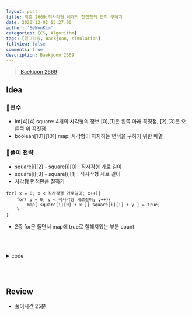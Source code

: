 ```yaml
---
layout: post
title: 백준 2669:직사각형 네개의 합집합의 면적 구하기
date: 2020-12-02 13:27:00
author: 'SeWonKim'
categories: [CS, Algorithm]
tags: [알고리즘, Baekjoon, simulation]
fullview: false
comments: true
description: Baekjoon 2669
---
```


> [Baekjoon 2669](https://www.acmicpc.net/problem/2669)

## Idea

### 🥚변수

- int[4][4] square: 4개의 사각형의 정보 [0],[1]은 왼쪽 아래 꼭짓점, [2],[3]은 오른쪽 위 꼭짓점
- boolean[101][101] map: 사각형이 차지하는 면적을 구하기 위한 배열

### 🍳풀이 전략

- square[i][2] - square[i][0] : 직사각형 가로 길이
- square[i][3] - square[i][1] : 직사각형 세로 길이
- 사각형 면적만큼 칠하기

```
for( x = 0; x < 직사각형 가로길이; x++){ 
    for( y = 0; y < 직사각형 세로길이; y++){
        map[ square[i][0] + x ][ square[i][1] + y ] = true;
    }
} 
```

- 2중 for문 돌면서 map에 true로 칠해져있는 부분 count

&nbsp;  
&nbsp;


<details>
<summary>code</summary>
<div markdown="1">

```java
import java.util.Scanner;

public class Main {

	public static void main(String[] args) {
		Scanner sc = new Scanner(System.in);
		int[][] square = new int[4][4];
		boolean[][] map = new boolean[101][101];
		for (int i = 0; i < 4; i++) {
			square[i][0] = sc.nextInt();
			square[i][1] = sc.nextInt();
			square[i][2] = sc.nextInt();
			square[i][3] = sc.nextInt();
			
			for (int x = 0; x < square[i][2] - square[i][0]; x++) {
				for (int y = 0; y < square[i][3] - square[i][1]; y++) {
					map[square[i][0] + x][square[i][1] + y] = true;
				}
			}
		}
		
		int count = 0;
		for (int i = 0; i < map.length; i++) {
			for (int j = 0; j < map[i].length; j++) {
				if(map[i][j])	++count;
			}
		}
		System.out.println(count);
		sc.close();
	}

}
```

</div>
</details>

&nbsp;  
&nbsp;

## Review

- 풀이시간 25분 

&nbsp;  
&nbsp;
